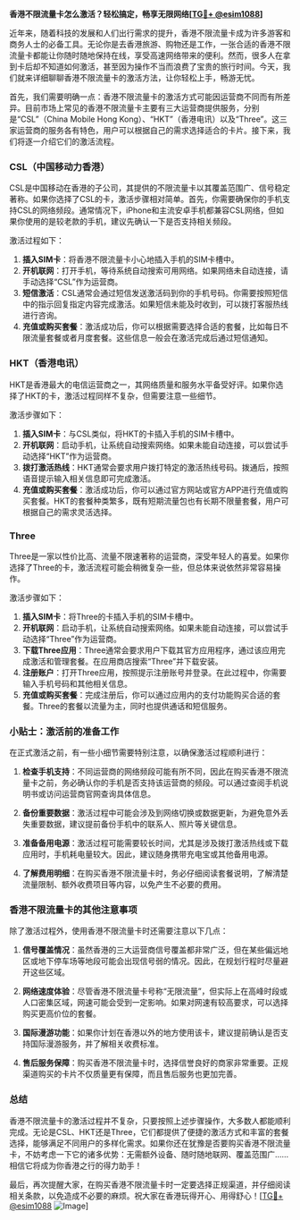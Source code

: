 **香港不限流量卡怎么激活？轻松搞定，畅享无限网络[[TG💪+ @esim1088](https://t.me/s/esim1088)]**

近年来，随着科技的发展和人们出行需求的提升，香港不限流量卡成为许多游客和商务人士的必备工具。无论你是去香港旅游、购物还是工作，一张合适的香港不限流量卡都能让你随时随地保持在线，享受高速网络带来的便利。然而，很多人在拿到卡后却不知道如何激活，甚至因为操作不当而浪费了宝贵的旅行时间。今天，我们就来详细聊聊香港不限流量卡的激活方法，让你轻松上手，畅游无忧。

首先，我们需要明确一点：香港不限流量卡的激活方式可能因运营商不同而有所差异。目前市场上常见的香港不限流量卡主要有三大运营商提供服务，分别是“CSL”（China Mobile Hong Kong）、“HKT”（香港电讯）以及“Three”。这三家运营商的服务各有特色，用户可以根据自己的需求选择适合的卡片。接下来，我们将逐一介绍它们的激活流程。

### CSL（中国移动力香港）

CSL是中国移动在香港的子公司，其提供的不限流量卡以其覆盖范围广、信号稳定著称。如果你选择了CSL的卡，激活步骤相对简单。首先，你需要确保你的手机支持CSL的网络频段。通常情况下，iPhone和主流安卓手机都兼容CSL网络，但如果你使用的是较老款的手机，建议先确认一下是否支持相关频段。

激活过程如下：
1. **插入SIM卡**：将香港不限流量卡小心地插入手机的SIM卡槽中。
2. **开机联网**：打开手机，等待系统自动搜索可用网络。如果网络未自动连接，请手动选择“CSL”作为运营商。
3. **短信激活**：CSL通常会通过短信发送激活码到你的手机号码。你需要按照短信中的指示回复指定内容完成激活。如果短信未能及时收到，可以拨打客服热线进行咨询。
4. **充值或购买套餐**：激活成功后，你可以根据需要选择合适的套餐，比如每日不限流量套餐或者月度套餐。这些信息一般会在激活完成后通过短信通知。

### HKT（香港电讯）

HKT是香港最大的电信运营商之一，其网络质量和服务水平备受好评。如果你选择了HKT的卡，激活过程同样不复杂，但需要注意一些细节。

激活步骤如下：
1. **插入SIM卡**：与CSL类似，将HKT的卡插入手机的SIM卡槽中。
2. **开机联网**：启动手机，让系统自动搜索网络。如果未能自动连接，可以尝试手动选择“HKT”作为运营商。
3. **拨打激活热线**：HKT通常会要求用户拨打特定的激活热线号码。拨通后，按照语音提示输入相关信息即可完成激活。
4. **充值或购买套餐**：激活成功后，你可以通过官方网站或官方APP进行充值或购买套餐。HKT的套餐种类繁多，既有短期流量包也有长期不限量套餐，用户可根据自己的需求灵活选择。

### Three

Three是一家以性价比高、流量不限速著称的运营商，深受年轻人的喜爱。如果你选择了Three的卡，激活流程可能会稍微复杂一些，但总体来说依然非常容易操作。

激活步骤如下：
1. **插入SIM卡**：将Three的卡插入手机的SIM卡槽中。
2. **开机联网**：启动手机，让系统自动搜索网络。如果未能自动连接，可以尝试手动选择“Three”作为运营商。
3. **下载Three应用**：Three通常会要求用户下载其官方应用程序，通过该应用完成激活和管理套餐。在应用商店搜索“Three”并下载安装。
4. **注册账户**：打开Three应用，按照提示注册账号并登录。在此过程中，你需要输入手机号码和其他相关信息。
5. **充值或购买套餐**：完成注册后，你可以通过应用内的支付功能购买合适的套餐。Three的套餐以流量为主，同时也提供通话和短信服务。

### 小贴士：激活前的准备工作

在正式激活之前，有一些小细节需要特别注意，以确保激活过程顺利进行：

1. **检查手机支持**：不同运营商的网络频段可能有所不同，因此在购买香港不限流量卡之前，务必确认你的手机是否支持该运营商的频段。可以通过查阅手机说明书或访问运营商官网查询具体信息。
   
2. **备份重要数据**：激活过程中可能会涉及到网络切换或数据更新，为避免意外丢失重要数据，建议提前备份手机中的联系人、照片等关键信息。

3. **准备备用电源**：激活过程可能需要较长时间，尤其是涉及拨打激活热线或下载应用时，手机耗电量较大。因此，建议随身携带充电宝或其他备用电源。

4. **了解费用明细**：在购买香港不限流量卡时，务必仔细阅读套餐说明，了解清楚流量限制、额外收费项目等内容，以免产生不必要的费用。

### 香港不限流量卡的其他注意事项

除了激活过程外，使用香港不限流量卡时还需要注意以下几点：

1. **信号覆盖情况**：虽然香港的三大运营商信号覆盖都非常广泛，但在某些偏远地区或地下停车场等地段可能会出现信号弱的情况。因此，在规划行程时尽量避开这些区域。

2. **网络速度体验**：尽管香港不限流量卡号称“无限流量”，但实际上在高峰时段或人口密集区域，网速可能会受到一定影响。如果对网速有较高要求，可以选择购买更高价位的套餐。

3. **国际漫游功能**：如果你计划在香港以外的地方使用该卡，建议提前确认是否支持国际漫游服务，并了解相关收费标准。

4. **售后服务保障**：购买香港不限流量卡时，选择信誉良好的商家非常重要。正规渠道购买的卡片不仅质量更有保障，而且售后服务也更加完善。

### 总结

香港不限流量卡的激活过程并不复杂，只要按照上述步骤操作，大多数人都能顺利完成。无论是CSL、HKT还是Three，它们都提供了便捷的激活方式和丰富的套餐选择，能够满足不同用户的多样化需求。如果你还在犹豫是否要购买香港不限流量卡，不妨考虑一下它的诸多优势：无需额外设备、随时随地联网、覆盖范围广……相信它将成为你香港之行的得力助手！

最后，再次提醒大家，在购买香港不限流量卡时一定要选择正规渠道，并仔细阅读相关条款，以免造成不必要的麻烦。祝大家在香港玩得开心、用得舒心！[[TG💪+ @esim1088](https://t.me/s/esim1088) ![Image](https://i.postimg.cc/4NQfJmqS/Snipaste-2025-05-13-00-14-12.png)]